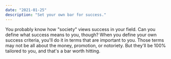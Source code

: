 ```yaml
---
date: "2021-01-25"
description: "Set your own bar for success."
---
```


You probably know how "society" views success in your field. Can you define what success means to you, though? When you define your own success criteria, you'll do it in terms that are important to you. Those terms may not be all about the money, promotion, or notoriety. But they'll be 100% tailored to you, and that's a bar worth hitting.